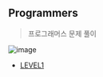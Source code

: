 ## Programmers
> 프로그래머스 문제 풀이

![image](https://user-images.githubusercontent.com/70263403/183062681-78b785e7-42a8-4574-a6ff-d1b1f8c1a97e.png)

* <a href='https://github.com/Lee-GeonWoo/Python/tree/main/programmers/LEVEL1'>LEVEL1</a> 
